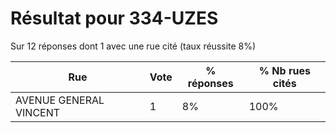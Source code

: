 # Résultat pour 334-UZES

Sur 12 réponses dont 1 avec une rue cité (taux réussite 8%)

| Rue | Vote | % réponses | % Nb rues cités|
|-----|------|------------|----------------|
| AVENUE GENERAL VINCENT | 1 | 8% | 100%|
